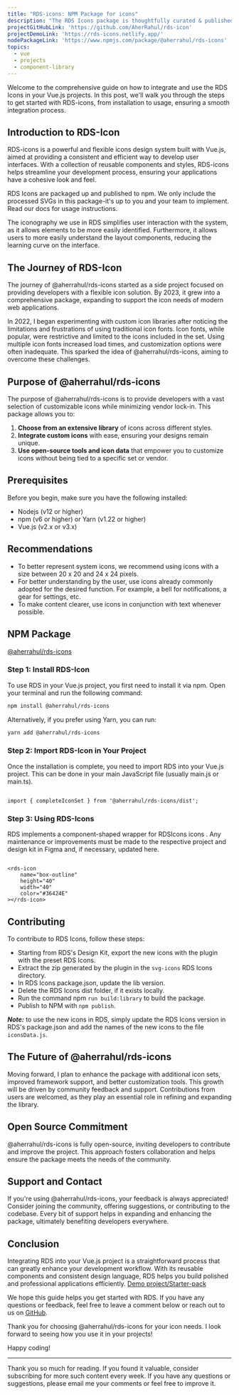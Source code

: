 ```yaml
---
title: "RDS-icons: NPM Package for icons"
description: "The RDS Icons package is thoughtfully curated & published on npm, providing a lightweight SVG icon library that integrates seamlessly into any frontend project. We include optimized SVGs in this package, allowing your development team the flexibility to implement icons according to your project needs."
projectGitHubLink: 'https://github.com/AherRahul/rds-icon'
projectDemoLink: 'https://rds-icons.netlify.app/'
nodePackageLink: 'https://www.npmjs.com/package/@aherrahul/rds-icons'
topics:
  - vue
  - projects
  - component-library
---
```


Welcome to the comprehensive guide on how to integrate and use the RDS Icons in your Vue.js projects. In this post, we'll walk you through the steps to get started with RDS-icons, from installation to usage, ensuring a smooth integration process.

## Introduction to RDS-Icon

RDS-icons is a powerful and flexible icons design system built with Vue.js, aimed at providing a consistent and efficient way to develop user interfaces. With a collection of reusable components and styles, RDS-icons helps streamline your development process, ensuring your applications have a cohesive look and feel.

RDS Icons are packaged up and published to npm. We only include the processed SVGs in this package-it's up to you and your team to implement. Read our docs for usage instructions.

The iconography we use in RDS simplifies user interaction with the system, as it allows elements to be more easily identified. Furthermore, it allows users to more easily understand the layout components, reducing the learning curve on the interface.


## The Journey of RDS-Icon

The journey of @aherrahul/rds-icons started as a side project focused on providing developers with a flexible icon solution. By 2023, it grew into a comprehensive package, expanding to support the icon needs of modern web applications.

In 2022, I began experimenting with custom icon libraries after noticing the limitations and frustrations of using traditional icon fonts. Icon fonts, while popular, were restrictive and limited to the icons included in the set. Using multiple icon fonts increased load times, and customization options were often inadequate. This sparked the idea of @aherrahul/rds-icons, aiming to overcome these challenges.


## Purpose of @aherrahul/rds-icons

The purpose of @aherrahul/rds-icons is to provide developers with a vast selection of customizable icons while minimizing vendor lock-in. This package allows you to:

1. **Choose from an extensive library** of icons across different styles.
2. **Integrate custom icons** with ease, ensuring your designs remain unique.
3. **Use open-source tools and icon data** that empower you to customize icons without being tied to a specific set or vendor.


## Prerequisites

Before you begin, make sure you have the following installed:

- Nodejs (v12 or higher)
- npm (v6 or higher) or Yarn (v1.22 or higher)
- Vue.js (v2.x or v3.x)


## Recommendations

- To better represent system icons, we recommend using icons with a size between 20 x 20 and 24 x 24 pixels.
- For better understanding by the user, use icons already commonly adopted for the desired function. For example, a bell for notifications, a gear for settings, etc.
- To make content clearer, use icons in conjunction with text whenever possible.


## NPM Package

[@aherrahul/rds-icons](https://www.npmjs.com/package/@aherrahul/rds-icons)


### Step 1: Install RDS-Icon

To use RDS in your Vue.js project, you first need to install it via npm. Open your terminal and run the following command:

```bash
npm install @aherrahul/rds-icons
```

Alternatively, if you prefer using Yarn, you can run:

```bash
yarn add @aherrahul/rds-icons
```

### Step 2: Import RDS-Icon in Your Project

Once the installation is complete, you need to import RDS into your Vue.js project. This can be done in your main JavaScript file (usually main.js or main.ts).

```

import { completeIconSet } from '@aherrahul/rds-icons/dist';

```

### Step 3: Using RDS-Icons
RDS implements a component-shaped wrapper for RDSIcons icons . Any maintenance or improvements must be made to the respective project and design kit in Figma and, if necessary, updated here.

```vue

<rds-icon
	name="box-outline"
	height="40"
	width="40"
	color="#36424E"
></rds-icon> 

```

## Contributing
To contribute to RDS Icons, follow these steps:

- Starting from RDS's Design Kit, export the new icons with the plugin with the preset RDS Icons.
- Extract the zip generated by the plugin in the ```svg-icons``` RDS Icons directory.
- In RDS Icons package.json, update the lib version.
- Delete the RDS Icons dist folder, if it exists locally.
- Run the command npm ```run build:library``` to build the package.
- Publish to NPM with ```npm publish```.

***Note:*** to use the new icons in RDS, simply update the RDS Icons version in RDS's package.json and add the names of the new icons to the file ```iconsData.js```.



## The Future of @aherrahul/rds-icons
Moving forward, I plan to enhance the package with additional icon sets, improved framework support, and better customization tools. This growth will be driven by community feedback and support. Contributions from users are welcomed, as they play an essential role in refining and expanding the library.

## Open Source Commitment
@aherrahul/rds-icons is fully open-source, inviting developers to contribute and improve the project. This approach fosters collaboration and helps ensure the package meets the needs of the community.

## Support and Contact
If you're using @aherrahul/rds-icons, your feedback is always appreciated! Consider joining the community, offering suggestions, or contributing to the codebase. Every bit of support helps in expanding and enhancing the package, ultimately benefiting developers everywhere.


## Conclusion
Integrating RDS into your Vue.js project is a straightforward process that can greatly enhance your development workflow. With its reusable components and consistent design language, RDS helps you build polished and professional applications efficiently. [Demo project/Starter-pack](https://github.com/AherRahul/RDS-icons-example)

We hope this guide helps you get started with RDS. If you have any questions or feedback, feel free to leave a comment below or reach out to us on [GitHub](https://github.com/AherRahul/rds-icon).

Thank you for choosing @aherrahul/rds-icons for your icon needs. I look forward to seeing how you use it in your projects!

Happy coding!

---

Thank you so much for reading. If you found it valuable, consider subscribing for more such content every week. If you have any questions or suggestions, please email me your comments or feel free to improve it.